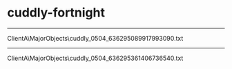 # cuddly-fortnight

-------------------------------------
ClientA\MajorObjects\cuddly_0504_636295089917993090.txt

-------------------------------------
ClientA\MajorObjects\cuddly_0504_636295361406736540.txt
